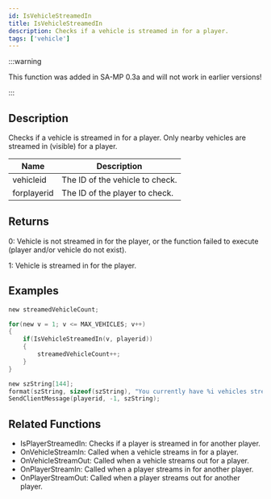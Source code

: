 ```yaml
---
id: IsVehicleStreamedIn
title: IsVehicleStreamedIn
description: Checks if a vehicle is streamed in for a player.
tags: ['vehicle']
---
```


<TagLinks />

:::warning

This function was added in SA-MP 0.3a and will not work in earlier versions!

:::

## Description

Checks if a vehicle is streamed in for a player. Only nearby vehicles are streamed in (visible) for a player.


| Name | Description |
|------|-------------|
|vehicleid | The ID of the vehicle to check.|
|forplayerid | The ID of the player to check.|


## Returns

 0: Vehicle is not streamed in for the player, or the function failed to execute (player and/or vehicle do not exist).

 1: Vehicle is streamed in for the player.



## Examples


```c
new streamedVehicleCount;

for(new v = 1; v <= MAX_VEHICLES; v++)
{
    if(IsVehicleStreamedIn(v, playerid))
    {
        streamedVehicleCount++;
    }
}

new szString[144];
format(szString, sizeof(szString), "You currently have %i vehicles streamed in to your game.", streamedVehicleCount);
SendClientMessage(playerid, -1, szString);
```


## Related Functions


-  IsPlayerStreamedIn: Checks if a player is streamed in for another player.
-  OnVehicleStreamIn: Called when a vehicle streams in for a player.
-  OnVehicleStreamOut: Called when a vehicle streams out for a player.
-  OnPlayerStreamIn: Called when a player streams in for another player.
-  OnPlayerStreamOut: Called when a player streams out for another player.